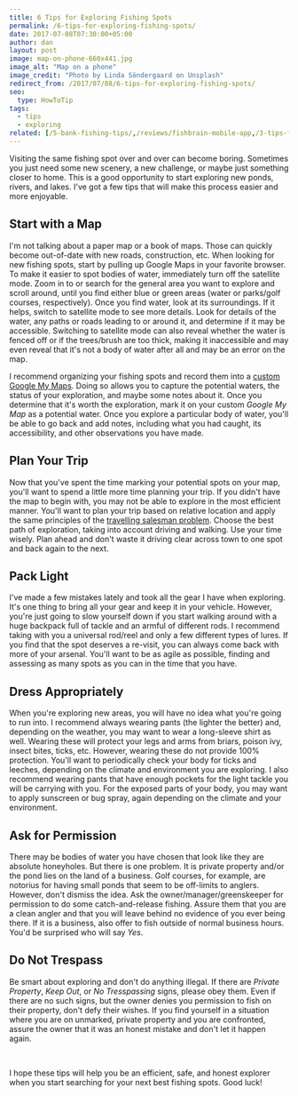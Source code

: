 ```yaml
---
title: 6 Tips for Exploring Fishing Spots
permalink: /6-tips-for-exploring-fishing-spots/
date: 2017-07-08T07:30:00+05:00
author: dan
layout: post
image: map-on-phone-660x441.jpg
image_alt: "Map on a phone"
image_credit: "Photo by Linda Söndergaard on Unsplash"
redirect_from: /2017/07/08/6-tips-for-exploring-fishing-spots/
seo:
  type: HowToTip
tags:
  - tips
  - exploring
related: [/5-bank-fishing-tips/,/reviews/fishbrain-mobile-app,/3-tips-for-using-plastic-worms/,]
---
```

Visiting the same fishing spot over and over can become boring. Sometimes you just need some new scenery, a new challenge, or maybe just something closer to home. This is a good opportunity to start exploring new ponds, rivers, and lakes. I've got a few tips that will make this process easier and more enjoyable.

## Start with a Map

I'm not talking about a paper map or a book of maps. Those can quickly become out-of-date with new roads, construction, etc. When looking for new fishing spots, start by pulling up Google Maps in your favorite browser. To make it easier to spot bodies of water, immediately turn off the satellite mode. Zoom in to or search for the general area you want to explore and scroll around, until you find either blue or green areas (water or parks/golf courses, respectively). Once you find water, look at its surroundings. If it helps, switch to satellite mode to see more details. Look for details of the water, any paths or roads leading to or around it, and determine if it may be accessible. Switching to satellite mode can also reveal whether the water is fenced off or if the trees/brush are too thick, making it inaccessible and may even reveal that it's not a body of water after all and may be an error on the map.

I recommend organizing your fishing spots and record them into a <a href="https://www.google.com/maps/d/u/0/">custom Google My Maps</a>. Doing so allows you to capture the potential waters, the status of your exploration, and maybe some notes about it. Once you determine that it's worth the exploration, mark it on your custom *Google My Map* as a potential water. Once you explore a particular body of water, you'll be able to go back and add notes, including what you had caught, its accessibility, and other observations you have made.

## Plan Your Trip

Now that you've spent the time marking your potential spots on your map, you'll want to spend a little more time planning your trip. If you didn't have the map to begin with, you may not be able to explore in the most efficient manner. You'll want to plan your trip based on relative location and apply the same principles of the <a href="https://en.wikipedia.org/wiki/Travelling_salesman_problem">travelling salesman problem</a>. Choose the best path of exploration, taking into account driving and walking. Use your time wisely. Plan ahead and don't waste it driving clear across town to one spot and back again to the next.

## Pack Light

I've made a few mistakes lately and took all the gear I have when exploring. It's one thing to bring all your gear and keep it in your vehicle. However, you're just going to slow yourself down if you start walking around with a huge backpack full of tackle and an armful of different rods. I recommend taking with you a universal rod/reel and only a few different types of lures. If you find that the spot deserves a re-visit, you can always come back with more of your arsenal. You'll want to be as agile as possible, finding and assessing as many spots as you can in the time that you have.

## Dress Appropriately

When you're exploring new areas, you will have no idea what you're going to run into. I recommend always wearing pants (the lighter the better) and, depending on the weather, you may want to wear a long-sleeve shirt as well. Wearing these will protect your legs and arms from briars, poison ivy, insect bites, ticks, etc. However, wearing these do not provide 100% protection. You'll want to periodically check your body for ticks and leeches, depending on the climate and environment you are exploring. I also recommend wearing pants that have enough pockets for the light tackle you will be carrying with you. For the exposed parts of your body, you may want to apply sunscreen or bug spray, again depending on the climate and your environment.

## Ask for Permission

There may be bodies of water you have chosen that look like they are absolute honeyholes. But there is one problem. It is private property and/or the pond lies on the land of a business. Golf courses, for example, are notorius for having small ponds that seem to be off-limits to anglers. However, don't dismiss the idea. Ask the owner/manager/greenskeeper for permission to do some catch-and-release fishing. Assure them that you are a clean angler and that you will leave behind no evidence of you ever being there. If it is a business, also offer to fish outside of normal business hours. You'd be surprised who will say *Yes*.

## Do Not Trespass

Be smart about exploring and don't do anything illegal. If there are *Private Property*, *Keep Out*, or *No Tresspassing* signs, please obey them. Even if there are no such signs, but the owner denies you permission to fish on their property, don't defy their wishes. If you find yourself in a situation where you are on unmarked, private property and you are confronted, assure the owner that it was an honest mistake and don't let it happen again.

&nbsp;

I hope these tips will help you be an efficient, safe, and honest explorer when you start searching for your next best fishing spots. Good luck!
